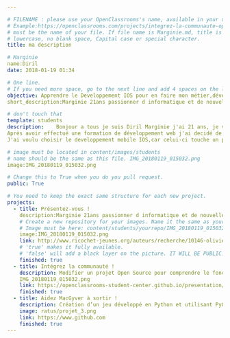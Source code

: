 ```yaml
---

# FILENAME : please use your OpenClassrooms's name, available in your url.
# Example:https://openclassrooms.com/projects/integrez-la-communaute-openclassrooms
# must be the name of your file. If file name is Marginie.md, title is Marginie.md.
# lowercase, no blank space, Capital case or special character.
title: ma description

# Marginie
name:Diril
date: 2018-01-19 01:34

# One line.
# If you need more space, go to the next line and add 4 spaces on the left, as in 'description'.
objective: Apprendre le Developpement IOS pour en faire mon métier,développer des applications et un jour pouvoir l'enseigner.
short_description:Marginie 21ans passionner d informatique et de nouvelle technologie

# don't touch that
template: students
description:    Bonjour a tous je suis Diril Marginie j'ai 21 ans, je viens d'integrer la communauté OpenClassRooms.
Après avoir effectué une formation de développement web j'ai decidé de me tourner vers le mobile,plus particulièrement IOS
J'ai voulu choisir le developpement mobile IOS,car celui-ci touche un plus grand nomre d'utilisateur.      

# image must be located in content/images/students
# name should be the same as this file. IMG_20180119_015032.png
image:IMG_20180119_015032.png

# Change this to True when you do you pull request.
public: True

# You need to keep the exact same structure for each new project.
projects:
  - title: Présentez-vous !
    description:Marginie 21ans passionner d informatique et de nouvelle technologie Voici le lien pour mon Linkedin https://www.linkedin.com/feed/?trk=
    # Create a new repository for your images. Name it the same as your nickname and profile picture.
    # Image must be here: content/students/yourrepo/IMG_20180119_015032.png
    image:IMG_20180119_015032.png
    link: http://www.ricochet-jeunes.org/auteurs/recherche/10146-olivier-vogel
    # 'true' makes it fully available.
    # 'false' will add a black layer on the picture. IT WILL BE PUBLIC!
    finished: true
  - title: Intégrez la communauté !
    description: Modifier un projet Open Source pour comprendre le fonctionnement de Git, de Github et des pull requests. 
    IMG_20180119_015032.png
    link: https://openclassrooms-student-center.github.io/presentation/students/ratus.html
    finished: true
  - title: Aidez MacGyver à sortir !
    description: Création d’un jeu développé en Python et utilisant PyGame.
    image: ratus/projet_3.png
    link: https://www.github.com
    finished: true
---
```

